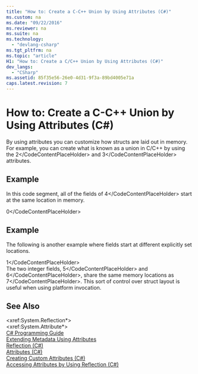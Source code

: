 ```yaml
---
title: "How to: Create a C-C++ Union by Using Attributes (C#)"
ms.custom: na
ms.date: "09/22/2016"
ms.reviewer: na
ms.suite: na
ms.technology: 
  - "devlang-csharp"
ms.tgt_pltfrm: na
ms.topic: "article"
H1: "How to: Create a C/C++ Union by Using Attributes (C#)"
dev_langs: 
  - "CSharp"
ms.assetid: 85f35e56-26e0-4d31-9f3a-89bd4005e71a
caps.latest.revision: 7
---
```

# How to: Create a C-C++ Union by Using Attributes (C#)
By using attributes you can customize how structs are laid out in memory. For example, you can create what is known as a union in C/C++ by using the <CodeContentPlaceHolder>2\</CodeContentPlaceHolder> and <CodeContentPlaceHolder>3\</CodeContentPlaceHolder> attributes.  
  
## Example  
 In this code segment, all of the fields of <CodeContentPlaceHolder>4\</CodeContentPlaceHolder> start at the same location in memory.  
  
<CodeContentPlaceHolder>0\</CodeContentPlaceHolder>  
## Example  
 The following is another example where fields start at different explicitly set locations.  
  
<CodeContentPlaceHolder>1\</CodeContentPlaceHolder>  
 The two integer fields, <CodeContentPlaceHolder>5\</CodeContentPlaceHolder> and <CodeContentPlaceHolder>6\</CodeContentPlaceHolder>, share the same memory locations as <CodeContentPlaceHolder>7\</CodeContentPlaceHolder>. This sort of control over struct layout is useful when using platform invocation.  
  
## See Also  
 \<xref:System.Reflection*>   
 \<xref:System.Attribute*>   
 [C# Programming Guide](../vs140/csharp-programming-guide.md)   
 [Extending Metadata Using Attributes](assetId:///30386922-1e00-4602-9ebf-526b271a8b87)   
 [Reflection (C#)](../vs140/reflection--csharp-.md)   
 [Attributes (C#)](../vs140/attributes--csharp-.md)   
 [Creating Custom Attributes (C#)](../vs140/creating-custom-attributes--csharp-.md)   
 [Accessing Attributes by Using Reflection (C#)](../vs140/accessing-attributes-by-using-reflection--csharp-.md)
